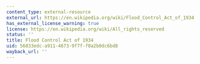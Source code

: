 ```yaml
---
content_type: external-resource
external_url: https://en.wikipedia.org/wiki/Flood_Control_Act_of_1934
has_external_license_warning: true
license: https://en.wikipedia.org/wiki/All_rights_reserved
status: ''
title: Flood Control Act of 1934
uid: 56833edc-a911-4673-9f7f-f0a2b0dc6bd8
wayback_url: ''
---
```

